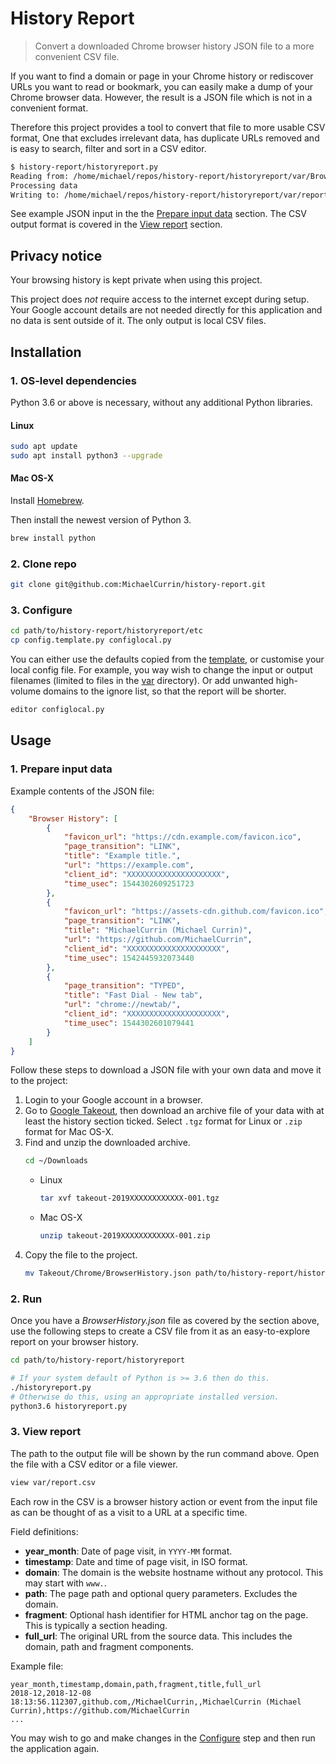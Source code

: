 # History Report
> Convert a downloaded Chrome browser history JSON file to a more convenient CSV file.

If you want to find a domain or page in your Chrome history or rediscover URLs you want to read or bookmark, you can easily make a dump of your Chrome browser data. However, the result is a JSON file which is not in a convenient format. 

Therefore this project provides a tool to convert that file to more usable CSV format, One that excludes irrelevant data, has duplicate URLs removed and is easy to search, filter and sort in a CSV editor.

```bash
$ history-report/historyreport.py
Reading from: /home/michael/repos/history-report/historyreport/var/BrowserHistory.json
Processing data
Writing to: /home/michael/repos/history-report/historyreport/var/report.csv
```

See example JSON input in the the [Prepare input data](#1-prepare-input-data) section. The CSV output format is covered in the [View report](#3-view-report) section.


## Privacy notice

Your browsing history is kept private when using this project. 

This project does *not* require access to the internet except during setup. Your Google account details are not needed directly for this application and no data is sent outside of it. The only output is local CSV files.
 

## Installation

### 1. OS-level dependencies


Python 3.6 or above is necessary, without any additional Python libraries. 


#### Linux

```bash
sudo apt update
sudo apt install python3 --upgrade
```

#### Mac OS-X

Install [Homebrew](https://brew.sh/).

Then install the newest version of Python 3.

```bash
brew install python
```


### 2. Clone repo

```bash
git clone git@github.com:MichaelCurrin/history-report.git
```

### 3. Configure

```bash
cd path/to/history-report/historyreport/etc
cp config.template.py configlocal.py
```

You can either use the defaults copied from the [template](historyreport/etc/config.template.py), or customise your local config file. For example, you way wish to change the input or output filenames (limited to files in the [var](historyreport/var) directory). Or add unwanted high-volume domains to the ignore list, so that the report will be shorter.

```bash
editor configlocal.py 
```


## Usage

### 1. Prepare input data

Example contents of the JSON file:

```json
{
    "Browser History": [
        {
            "favicon_url": "https://cdn.example.com/favicon.ico",
            "page_transition": "LINK",
            "title": "Example title.",
            "url": "https://example.com",
            "client_id": "XXXXXXXXXXXXXXXXXXXXX",
            "time_usec": 1544302609251723
        },
        {
            "favicon_url": "https://assets-cdn.github.com/favicon.ico",
            "page_transition": "LINK",
            "title": "MichaelCurrin (Michael Currin)",
            "url": "https://github.com/MichaelCurrin",
            "client_id": "XXXXXXXXXXXXXXXXXXXXX",
            "time_usec": 1542445932073440
        },
        {
            "page_transition": "TYPED",
            "title": "Fast Dial - New tab",
            "url": "chrome://newtab/",
            "client_id": "XXXXXXXXXXXXXXXXXXXXX",
            "time_usec": 1544302601079441
        }
    ]
}
```

Follow these steps to download a JSON file with your own data and move it to the project:

1. Login to your Google account in a browser.
2. Go to [Google Takeout](https://takeout.google.com/settings/takeout), then download an archive file of your data with at least the history section ticked. Select `.tgz` format for Linux or `.zip` format for Mac OS-X.
3. Find and unzip the downloaded archive.
    ```bash
    cd ~/Downloads
    ```
    - Linux
        ```bash
        tar xvf takeout-2019XXXXXXXXXXXX-001.tgz
        ```
    - Mac OS-X
        ```bash
        unzip takeout-2019XXXXXXXXXXXX-001.zip
        ```
4. Copy the file to the project.
    ```bash
    mv Takeout/Chrome/BrowserHistory.json path/to/history-report/historyreport/var/
    ```


### 2. Run

Once you have a _BrowserHistory.json_ file as covered by the section above, use the following steps to create a CSV file from it as an easy-to-explore report on your browser history.

```bash
cd path/to/history-report/historyreport
```


```bash
# If your system default of Python is >= 3.6 then do this.
./historyreport.py
# Otherwise do this, using an appropriate installed version.
python3.6 historyreport.py
```

### 3. View report

The path to the output file will be shown by the run command above. Open the file with a CSV editor or a file viewer.

```bash
view var/report.csv
```

Each row in the CSV is a browser history action or event from the input file as can be thought of as a visit to a URL at a specific time.

Field definitions:

- **year_month**: Date of page visit, in `YYYY-MM` format.
- **timestamp**: Date and time of page visit, in ISO format.
- **domain**: The domain is the website hostname without any protocol. This may start with `www.`.
- **path**: The page path and optional query parameters. Excludes the domain.
- **fragment**: Optional hash identifier for HTML anchor tag on the page. This is typically a section heading.
- **full_url**: The original URL from the source data. This includes the domain, path and fragment components.

Example file:

```csv
year_month,timestamp,domain,path,fragment,title,full_url
2018-12,2018-12-08 18:13:56.112307,github.com,/MichaelCurrin,,MichaelCurrin (Michael Currin),https://github.com/MichaelCurrin
...
```

You may wish to go and make changes in the [Configure](#3-configure) step and then run the application again.
